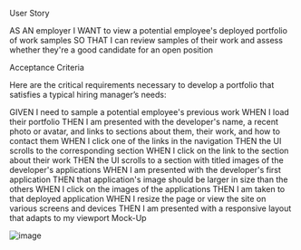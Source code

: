 User Story

AS AN employer
I WANT to view a potential employee's deployed portfolio of work samples
SO THAT I can review samples of their work and assess whether they're a good candidate for an open position

Acceptance Criteria

Here are the critical requirements necessary to develop a portfolio that satisfies a typical hiring manager’s needs:

GIVEN I need to sample a potential employee's previous work
WHEN I load their portfolio
THEN I am presented with the developer's name, a recent photo or avatar, and links to sections about them, their work, and how to contact them
WHEN I click one of the links in the navigation
THEN the UI scrolls to the corresponding section
WHEN I click on the link to the section about their work
THEN the UI scrolls to a section with titled images of the developer's applications
WHEN I am presented with the developer's first application
THEN that application's image should be larger in size than the others
WHEN I click on the images of the applications
THEN I am taken to that deployed application
WHEN I resize the page or view the site on various screens and devices
THEN I am presented with a responsive layout that adapts to my viewport
Mock-Up

![image](https://user-images.githubusercontent.com/87215152/130306224-1c499ce8-4589-405d-8986-336cf5aca48d.png)





